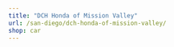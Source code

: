 ```yaml
---
title: "DCH Honda of Mission Valley"
url: /san-diego/dch-honda-of-mission-valley/
shop: car
---
```

